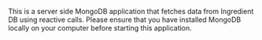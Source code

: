 This is a server side MongoDB application that fetches data from Ingredient DB using reactive calls.
Please ensure that you have installed MongoDB locally on your computer before starting this application.
